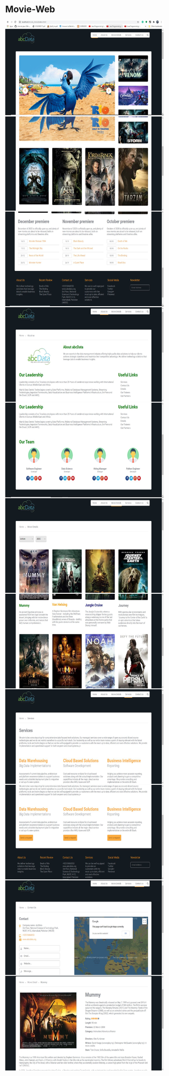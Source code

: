 # Movie-Web

<img height=" 300px" src="https://github.com/Mishal-Khan/Movie-Web/blob/main/intr/s1.JPG" />

<br>
<img height=" 300px" src="https://github.com/Mishal-Khan/Movie-Web/blob/main/intr/s2.JPG" />
<br>
<img height=" 300px" src="https://github.com/Mishal-Khan/Movie-Web/blob/main/intr/s3.JPG" />
<br>
<img height=" 300px" src="https://github.com/Mishal-Khan/Movie-Web/blob/main/intr/s4.JPG" />
<br>

<img height=" 300px" src="https://github.com/Mishal-Khan/Movie-Web/blob/main/intr/s5.JPG" />
<br>

<img height=" 300px" src="https://github.com/Mishal-Khan/Movie-Web/blob/main/intr/s6.JPG" />
<br>
<img height=" 300px" src="https://github.com/Mishal-Khan/Movie-Web/blob/main/intr/s7.JPG" />
<br>
<img height=" 300px" src="https://github.com/Mishal-Khan/Movie-Web/blob/main/intr/s8.JPG" />
<br>
<img height=" 300px" src="https://github.com/Mishal-Khan/Movie-Web/blob/main/intr/s9.JPG" />
<br>
<img height=" 300px" src="https://github.com/Mishal-Khan/Movie-Web/blob/main/intr/s10.JPG" />
<br>
<img height=" 300px" src="https://github.com/Mishal-Khan/Movie-Web/blob/main/intr/s11.JPG" />
<br>
